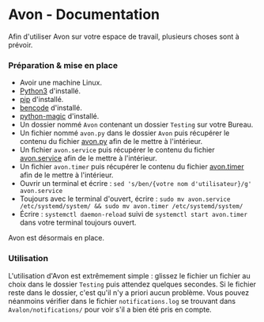 # Avon - Documentation
Afin d'utiliser Avon sur votre espace de travail, plusieurs choses sont à prévoir.
### Préparation & mise en place
- Avoir une machine Linux.
- [Python3](https://www.python.org/downloads/) d'installé.
- [pip](https://pip.pypa.io/en/stable/installing/) d'installé.
- [bencode](https://pypi.org/project/bencode.py/) d'installé.
- [python-magic](https://pypi.org/project/python-magic/) d'installé.
- Un dossier nommé `Avon` contenant un dossier `Testing` sur votre Bureau.
- Un fichier nommé `avon.py` dans le dossier `Avon` puis récupérer le contenu du fichier [avon.py](https://github.com/Inebhis/avon/blob/master/avon.py) afin de le mettre à l'intérieur.
- Un fichier `avon.service` puis récupérer le contenu du fichier [avon.service](https://github.com/Inebhis/avon/blob/master/avon.service) afin de le mettre à l'intérieur.
- Un fichier `avon.timer` puis récupérer le contenu du fichier [avon.timer](https://github.com/Inebhis/avon/blob/master/avon.timer) afin de le mettre à l'intérieur.
- Ouvrir un terminal et écrire : `sed 's/ben/{votre nom d'utilisateur}/g' avon.service`
- Toujours avec le terminal d'ouvert, écrire : `sudo mv avon.service /etc/systemd/system/ && sudo mv avon.timer /etc/systemd/system/`
- Écrire : `systemctl daemon-reload` suivi de `systemctl start avon.timer` dans votre terminal toujours ouvert.

Avon est désormais en place.
### Utilisation
L'utilisation d'Avon est extrêmement simple : glissez le fichier un fichier au choix dans le dossier `Testing` puis attendez quelques secondes.
Si le fichier reste dans le dossier, c'est qu'il n'y a priori aucun problème.
Vous pouvez néanmoins vérifier dans le fichier `notifications.log` se trouvant dans `Avalon/notifications/` pour voir s'il a bien été pris en compte.
